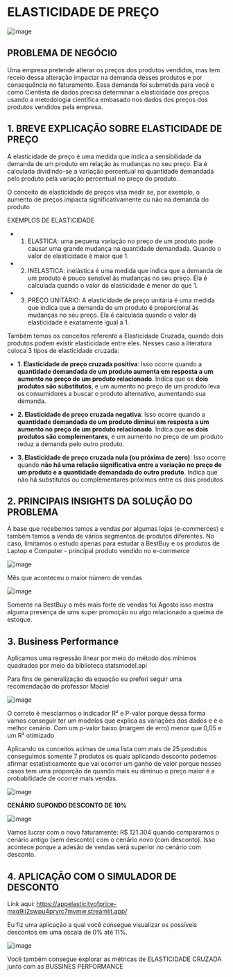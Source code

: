 # ELASTICIDADE DE PREÇO 


![image](https://github.com/GuiGrecov/ElasticityPrice/assets/94385953/0d4d1e32-9766-4a7a-a02d-6e9c93b40835)


## PROBLEMA DE NEGÓCIO 
Uma empresa pretende alterar os preços dos produtos vendidos, mas tem receio dessa alteração impactar na demanda desses produtos e por consequência no faturamento. Essa demanda foi submetida para você e como Cientista de dados precisa determinar a elasticidade dos preços usando a metodologia científica embasado nos dados dos preços dos produtos vendidos pela empresa.

## 1. BREVE EXPLICAÇÃO SOBRE ELASTICIDADE DE PREÇO

A elasticidade de preço é uma medida que indica a sensibilidade da demanda de um produto em relação às mudanças no seu preço. Ela é calculada dividindo-se a variação percentual na quantidade demandada pelo produto pela variação percentual no preço do produto.

O conceito de elasticidade de preços visa medir se, por exemplo, o aumento de preços impacta significativamente ou não na demanda do produto

EXEMPLOS DE ELASTICIDADE 
- 1. ELASTICA: uma pequena variação no preço de um produto pode causar uma grande mudança na quantidade demandada. Quando o valor de elasticidade é maior que 1.
- 2. INELASTICA: inelástica é uma medida que indica que a demanda de um produto é pouco sensível às mudanças no seu preço. Ela é calculada quando o valor da elasticidade é menor do que 1.
- 3. PREÇO UNITÁRIO: A elasticidade de preço unitária é uma medida que indica que a demanda de um produto é proporcional às mudanças no seu preço. Ela é calculada quando o valor da elasticidade é exatamente igual a 1.

Também temos os conceitos referente a Elasticidade Cruzada, quando dois produtos podem existir elasticidade entre eles. Nesses caso a literatura coloca 3 tipos de elasticidade cruzada: 
- **1. Elasticidade de preço cruzada positiva**: Isso ocorre quando a **quantidade demandada de um produto aumenta em resposta a um aumento no preço de um produto relacionado**. Indica que os **dois produtos são substitutos**, e um aumento no preço de um produto leva os consumidores a buscar o produto alternativo, aumentando sua demanda.

- **2. Elasticidade de preço cruzada negativa**: Isso ocorre quando a **quantidade demandada de um produto diminui em resposta a um aumento no preço de um produto relacionado**. Indica que **os dois produtos são complementares**, e um aumento no preço de um produto reduz a demanda pelo outro produto.

- **3. Elasticidade de preço cruzada nula (ou próxima de zero)**: Isso ocorre quando **não há uma relação significativa entre a variação no preço de um produto e a quantidade demandada do outro produto**. Indica que não há substitutos ou complementares próximos entre os dois produtos


## 2. PRINCIPAIS INSIGHTS DA SOLUÇÃO DO PROBLEMA 

A base que recebemos temos a vendas por algumas lojas (e-commerces) e também temos a venda de vários segmentos de produtos diferentes. No caso, limitamos o estudo apenas para estudar a BestBuy e os produtos de Laptop e Computer - principal produto vendido no e-commerce

![image](https://github.com/GuiGrecov/ElasticityPrice/assets/94385953/afaaaf60-c054-4688-87c4-47e7e9cd6359)

Mês que aconteceu o maior número de vendas 

![image](https://github.com/GuiGrecov/ElasticityPrice/assets/94385953/6437ac06-d078-444f-a067-4e06e5b041b2)

Somente na BestBuy o mês mais forte de vendas foi Agosto isso mostra alguma presença de ums super promoção ou algo relacionado a queima de estoque. 

## 3. Business Performance 

Aplicamos uma regressão linear por meio do método dos mínimos quadrados por meio da biblioteca statsmodel.api

Para fins de generalização da equação eu preferi seguir uma recomendação do professor Maciel 

![image](https://github.com/GuiGrecov/ElasticityPrice/assets/94385953/dfaa74f5-d79a-4423-9de8-a24d88b80924)

O correto é mesclarmos o indicador R² e P-valor porque dessa forma vamos conseguir ter um modelos que explica as variações dos dados e é o melhor cenário. Com um p-valor baixo (margem de erro) menor que 0,05 e um R² otimizado


Aplicando os conceitos acimas de uma lista com mais de 25 produtos conseguimos somente 7 produtos os quais aplicando desconto podemos afirmar estatisticamente que vai ocorrer um ganho de valor porque nesses casos tem uma proporção de quando mais eu diminuo o preço maior é a probabilidade de ocorrer mais vendas. 


![image](https://github.com/GuiGrecov/ElasticityPrice/assets/94385953/618d80b8-c61a-4f3c-ae39-8342f71bf000)

**CENÁRIO SUPONDO DESCONTO DE 10%**

![image](https://github.com/GuiGrecov/ElasticityPrice/assets/94385953/756648cb-9381-4a5f-8761-6f3ff5296a45)

Vamos lucrar com o novo faturamente: R$ 121.304 quando comparamos o cenário antigo (sem desconto) com o cenário novo (com desconto). Isso acontece porque a adesão de vendas será superior no cenário com desconto.

## 4. APLICAÇÃO COM O SIMULADOR DE DESCONTO 

Link aqui: https://appelasticityofprice-mxq9ii2swpu4pryrc7mymw.streamlit.app/

Eu fiz uma aplicação a qual você consegue visualizar os possíveis descontos em uma escala de 0% até 11%. 

![image](https://github.com/GuiGrecov/ElasticityPrice/assets/94385953/6b650479-8f96-44f8-8cc1-2d37afe91219)

Você também consegue explorar as métricas de ELASTICIDADE CRUZADA junto com as BUSSINES PERFORMANCE 








